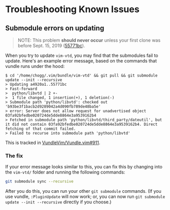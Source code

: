 # Troubleshooting Known Issues

## Submodule errors on updating

> NOTE: This problem **should never occur** unless your first clone was before Sept. 15, 2019 ([55771bc](https://github.com/chiphogg/vim-vtd/commit/55771bc)).

When you try to update `vim-vtd`, you may find that the submodules fail to update.  Here's an example error message, based on the commands that vundle runs under the hood:

```
$ cd '/home/chogg/.vim/bundle/vim-vtd' && git pull && git submodule update --init --recursive
> Updating a4920a1..55771bc
> Fast-forward
>  python/libvtd | 2 +-
>  1 file changed, 1 insertion(+), 1 deletion(-)
> Submodule path 'python/libvtd': checked out 'b93be3f1bacb2d9289042a4d090fb789de48ba5e'
> error: Server does not allow request for unadvertised object 03fa92bfedbe020724de5dde8864e3a9539162b4
> Fetched in submodule path 'python/libvtd/third_party/dateutil', but it did not contain 03fa92bfedbe020724de5dde8864e3a9539162b4. Direct fetching of that commit failed.
> Failed to recurse into submodule path 'python/libvtd'
```

This is tracked in [VundleVim/Vundle.vim#911](https://github.com/VundleVim/Vundle.vim/911).

### The fix

If your error message looks similar to this, you can fix this by changing into the `vim-vtd/` folder and running the following commands:

```sh
git submodule sync --recursive
```

After you do this, you can run your other `git submodule` commands.  (If you use vundle, `:PluginUpdate` will now work; or, you can now run `git submodule update --init --recursive` directly if you choose.)
